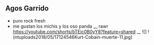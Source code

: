 ## Agos Garrido
- puro rock fresh
- me gustan los michis y los oso panda 
__
rawr
https://youtube.com/shorts/bTEic0B0yY8?feature=shared
__
![]
!(ntuploads2018/05/17124546Kurt-Cobain-muerte-11.jpg)

